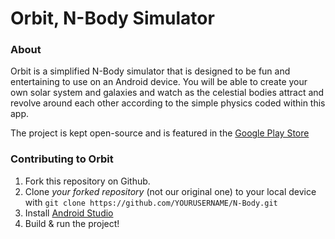 # Orbit, N-Body Simulator

### About

Orbit is a simplified N-Body simulator that is designed to be fun and entertaining to use on an Android device. You will be able to create your own solar system and galaxies and watch as the celestial bodies attract and revolve around each other according to the simple physics coded within this app.

The project is kept open-source and is featured in the [Google Play Store](https://play.google.com/store/apps/details?id=com.ccpa.n_bod)


### Contributing to Orbit

1. Fork this repository on Github.
2. Clone *your forked repository* (not our original one) to your local device with `git clone https://github.com/YOURUSERNAME/N-Body.git`
3. Install [Android Studio](https://developer.android.com/studio/index.html)
4. Build & run the project!
